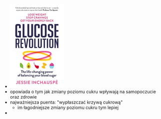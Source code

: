 - ![image.png](../assets/image_1737500790357_0.png)
- opowiada o tym jak zmiany poziomu cukru wpływają na samopoczucie oraz zdrowie
- najważniejsza puenta: "wypłaszczać krzywą cukrową"
	- im łagodniejsze zmiany poziomu cukru tym lepiej
-